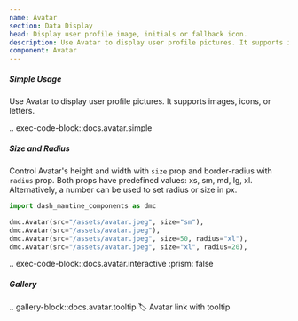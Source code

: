 ```yaml
---
name: Avatar
section: Data Display
head: Display user profile image, initials or fallback icon.
description: Use Avatar to display user profile pictures. It supports images, icons, or letters.
component: Avatar
---
```


##### Simple Usage

Use Avatar to display user profile pictures. It supports images, icons, or letters.

.. exec-code-block::docs.avatar.simple

##### Size and Radius

Control Avatar's height and width with `size` prop and border-radius with `radius` prop. Both props have
predefined values: xs, sm, md, lg, xl. Alternatively, a number can be used to set radius or size in px.

```python
import dash_mantine_components as dmc

dmc.Avatar(src="/assets/avatar.jpeg", size="sm"),
dmc.Avatar(src="/assets/avatar.jpeg"),
dmc.Avatar(src="/assets/avatar.jpeg", size=50, radius="xl"),
dmc.Avatar(src="/assets/avatar.jpeg", size="xl", radius=20),
```

.. exec-code-block::docs.avatar.interactive
    :prism: false

##### Gallery

.. gallery-block::docs.avatar.tooltip
    :label: Avatar link with tooltip
